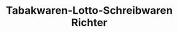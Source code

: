 ---
title: "Tabakwaren-Lotto-Schreibwaren Richter"
url: /moeckmuehl/tabakwaren-lotto-schreibwaren-richter/
shop: Lotterie
---